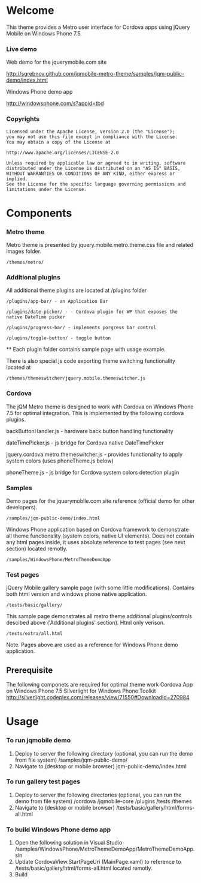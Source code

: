 # Welcome #

This theme provides a Metro user interface for Cordova apps using jQuery Mobile on Windows Phone 7.5.

### Live demo ###

Web demo for the jquerymobile.com site

http://sgrebnov.github.com/jqmobile-metro-theme/samples/jqm-public-demo/index.html

Windows Phone demo app

http://windowsphone.com/s?appid=tbd

### Copyrights ###
    Licensed under the Apache License, Version 2.0 (the "License");
	you may not use this file except in compliance with the License.
	You may obtain a copy of the License at

	http://www.apache.org/licenses/LICENSE-2.0

	Unless required by applicable law or agreed to in writing, software
	distributed under the License is distributed on an "AS IS" BASIS,
	WITHOUT WARRANTIES OR CONDITIONS OF ANY KIND, either express or implied.
	See the License for the specific language governing permissions and
	limitations under the License.

# Components #

### Metro theme ##

Metro theme is presented by jquery.mobile.metro.theme.css file and related images folder.

    /themes/metro/

### Additional plugins ###

All additional theme plugins are located at /plugins folder

    /plugins/app-bar/ - an Application Bar

    /plugins/date-picker/ - - Cordova plugin for WP that exposes the native DateTime picker

    /plugins/progress-bar/ - implements porgress bar control

    /plugins/toggle-button/ - toggle button

** Each plugin folder contains sample page with usage example.

There is also special js code exporting theme switching functionality located at

    /themes/themeswitcher/jquery.mobile.themeswitcher.js

### Cordova ###

The jQM Metro theme is designed to work with Cordova on Windows Phone 7.5 for optimal integration. This is implemented
by the following cordova plugins.

backButtonHandler.js - hardware back button handling functionality

dateTimePicker.js - js bridge for Cordova native DateTimePicker

jquery.cordova.metro.themeswitcher.js - provides functionality to apply system colors (uses phoneTheme.js below)

phoneTheme.js - js bridge for Cordova system colors detection plugin

### Samples ###

Demo pages for the jquerymobile.com site reference (official demo for other developers).

    /samples/jqm-public-demo/index.html

Windows Phone application based on Cordova framework to demonstrate all theme functionality (system colors, native UI elements).
Does not contain any html pages inside, it uses absolute reference to test pages (see next section) located remotly.

    /samples/WindowsPhone/MetroThemeDemoApp

### Test pages ###

jQuery Mobile gallery sample page (with some little modifications). Contains both html version and windows phone native application.

    /tests/basic/gallery/

This sample page demonstrates all metro theme additional plugins/controls descibed above ('Additional plugins' section). Html only verison.

    /tests/extra/all.html

Note. Pages above are used as a reference for Windows Phone demo application.

## Prerequisite ##
The following componets are required for optimal theme work
Cordova App on Windows Phone 7.5
Silverlight for Windows Phone Toolkit
http://silverlight.codeplex.com/releases/view/71550#DownloadId=270984

# Usage #

### To run jqmobile demo ###
1. Deploy to server the following directory (optional, you can run the demo from file system)
    /samples/jqm-public-demo/
2. Navigate to (desktop or mobile browser)
    jqm-public-demo/index.html

### To run gallery test pages ###
1. Deploy to server the following directories (optional, you can run the demo from file system)
   /cordova
   /jqmobile-core
   /plugins
   /tests
   /themes
2. Navigate to (desktop or mobile browser)
    /tests/basic/gallery/html/forms-all.html

### To build Windows Phone demo app ###
1. Open the following solution in Visual Studio
    /samples/WindowsPhone/MetroThemeDemoApp/MetroThemeDemoApp.sln
2. Update CordovaView.StartPageUri (MainPage.xaml) to reference to /tests/basic/gallery/html/forms-all.html located remotly.
3. Build


